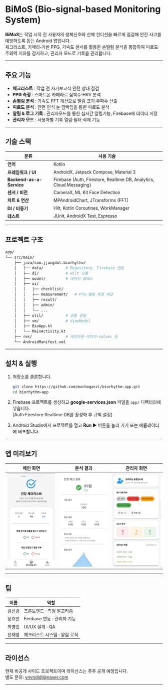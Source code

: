# BiMoS (Bio-signal-based Monitoring System)

**BiMoS**는 작업 시작 전 사용자의 생체신호와 신체 컨디션을 빠르게 점검해 안전 사고를 예방하도록 돕는 Android 앱입니다.  
체크리스트, 카메라‑기반 PPG, 가속도 센서를 활용한 손떨림 분석을 통합하여 피로도·주의력 저하를 감지하고, 관리자 모드로 기록을 관리합니다.

---

## 주요 기능

- **체크리스트** : 작업 전 자기보고식 안전 상태 점검  
- **PPG 측정** : 스마트폰 카메라로 심박수·HRV 분석  
- **손떨림 분석** : 가속도 FFT 계산으로 떨림 크기·주파수 산출  
- **피로도 분석** : 안면 인식 눈 깜빡임을 통한 피로도 분석  
- **알림 & 로그 기록** : 관리자모드를 통한 실시간 알림기능, Firebase에 데이터 저장  
- **관리자 모드** : 사용자별 기록 열람·필터·삭제 기능

---

## 기술 스택

| 분류 | 사용 기술 |
|------|-----------|
| **언어** | Kotlin |
| **프레임워크 / UI** | AndroidX, Jetpack Compose, Material 3 |
| **Backend-as-a-Service** | Firebase (Auth, Firestore, Realtime DB, Analytics, Cloud Messaging) |
| **센서 / 비전** | CameraX, ML Kit Face Detection |
| **차트 & 연산** | MPAndroidChart, JTransforms (FFT) |
| **DI / 비동기** | Hilt, Kotlin Coroutines, WorkManager |
| **테스트** | JUnit, AndroidX Test, Espresso |

---

## 프로젝트 구조

```bash
app/
└── src/main/
    ├── java/com.jjangdol.biorhythm/
    │   ├── data/          # Repository, Firebase 연동
    │   ├── di/            # Hilt 모듈
    │   ├── model/         # 데이터 클래스
    │   ├── ui/
    │   │   ├── checklist/
    │   │   ├── measurement/   # PPG·떨림 측정 화면
    │   │   ├── result/
    │   │   ├── admin/
    │   │   └── ...
    │   ├── util/          # 공통 유틸
    │   ├── vm/            # ViewModel
    │   ├── BioApp.kt
    │   └── MainActivity.kt
    ├── res/               # 레이아웃·이미지·values 등
    └── AndroidManifest.xml
```

---

## 설치 & 실행

1. 저장소를 클론합니다.
   ```bash
   git clone https://github.com/machoganzi/biorhythm-app.git
   cd biorhythm-app
   ```

2. Firebase 프로젝트를 생성하고 **google-services.json** 파일을 `app/` 디렉터리에 넣습니다.  
   (Auth·Firestore·Realtime DB를 활성화 후 규칙 설정)

3. Android Studio에서 프로젝트를 열고 **Run ▶️** 버튼을 눌러 기기 또는 에뮬레이터에 배포합니다.

---

## 앱 미리보기

| 메인 화면 | 분석 결과 | 관리자 화면 |             
|-------|-------|--------|
| ![checklist](./app/screenshots/checklist.jpg) | ![result](./app/screenshots/result.jpg) | ![master](./app/screenshots/master.jpg) |

---

## 팀

| 이름 | 역할 |
|------|------|
| 김선강 | 프론트엔드 · 측정 알고리즘 |
| 장효빈 | Firebase 연동 · 관리자 기능 |
| 최영민 | UI/UX 설계 · QA |
| 전재영 | 체크리스트 시스템 · 알림 로직 |

---

## 라이선스

현재 비공개 사이드 프로젝트이며 라이선스는 추후 공개 예정입니다.  
별도 문의: <vnvndldl@naver.com>

---
